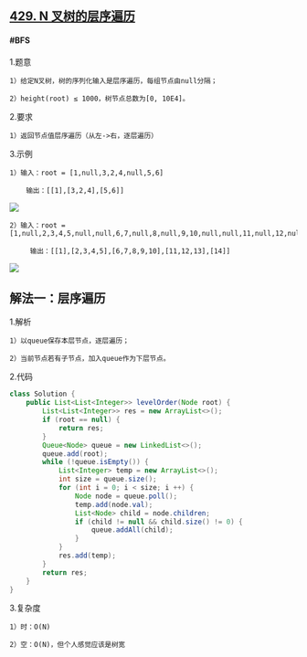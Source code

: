 ## [429. N 叉树的层序遍历](https://leetcode.cn/problems/n-ary-tree-level-order-traversal/description/)

#### #BFS
1.题意

    1）给定N叉树，树的序列化输入是层序遍历，每组节点由null分隔；

    2）height(root) ≤ 1000，树节点总数为[0, 10E4]。

2.要求

    1）返回节点值层序遍历（从左->右，逐层遍历）

3.示例

    1）输入：root = [1,null,3,2,4,null,5,6]

        输出：[[1],[3,2,4],[5,6]]
![](https://assets.leetcode.com/uploads/2018/10/12/narytreeexample.png)


    2）输入：root = [1,null,2,3,4,5,null,null,6,7,null,8,null,9,10,null,null,11,null,12,null,13,null,null,14]

         输出：[[1],[2,3,4,5],[6,7,8,9,10],[11,12,13],[14]]
![](https://assets.leetcode.com/uploads/2019/11/08/sample_4_964.png)

## 解法一：层序遍历

1.解析

    1）以queue保存本层节点，逐层遍历；

    2）当前节点若有子节点，加入queue作为下层节点。

2.代码
```java
class Solution {
    public List<List<Integer>> levelOrder(Node root) {
        List<List<Integer>> res = new ArrayList<>();
        if (root == null) {
            return res;
        }
        Queue<Node> queue = new LinkedList<>();
        queue.add(root);
        while (!queue.isEmpty()) {
            List<Integer> temp = new ArrayList<>();
            int size = queue.size();
            for (int i = 0; i < size; i ++) {
                Node node = queue.poll();
                temp.add(node.val);
                List<Node> child = node.children;
                if (child != null && child.size() != 0) {
                    queue.addAll(child);
                }
            }
            res.add(temp);
        }
        return res;
    }
}
```

3.复杂度

    1）时：O(N)

    2）空：O(N)，但个人感觉应该是树宽